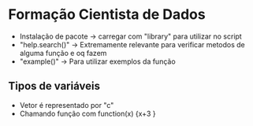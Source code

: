 <h1>Formação Cientista de Dados</h1>

- Instalação de pacote -> carregar com "library" para utilizar no script
- "help.search()" -> Extremamente relevante para verificar metodos de alguma função e oq fazem
- "example()" -> Para utilizar exemplos da função

<h2>Tipos de variáveis</h2>

- Vetor é representado por "c"
- Chamando função com function(x) {x+3
}

